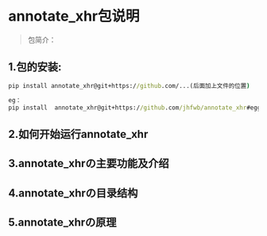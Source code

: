# annotate_xhr包说明
> 包简介：

## 1.包的安装:
```cmd
pip install annotate_xhr@git+https://github.com/...(后面加上文件的位置)

eg：
pip install  annotate_xhr@git+https://github.com/jhfwb/annotate_xhr#egg=annotate_xhr
```

## 2.如何开始运行annotate_xhr

## 3.annotate_xhrの主要功能及介绍

## 4.annotate_xhrの目录结构

## 5.annotate_xhrの原理
